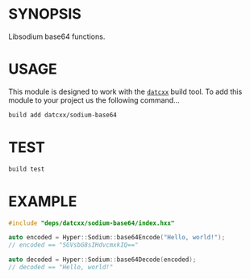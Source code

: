 # SYNOPSIS
Libsodium base64 functions.


# USAGE
This module is designed to work with the [`datcxx`][0] build tool. To add this
module to your project us the following command...

```bash
build add datcxx/sodium-base64
```


# TEST

```bash
build test
```


# EXAMPLE

```c++
#include "deps/datcxx/sodium-base64/index.hxx"

auto encoded = Hyper::Sodium::base64Encode("Hello, world!");
// encoded == "SGVsbG8sIHdvcmxkIQ=="

auto decoded = Hyper::Sodium::base64Decode(encoded);
// decoded == "Hello, world!"
```


[0]:https://github.com/datcxx/build
